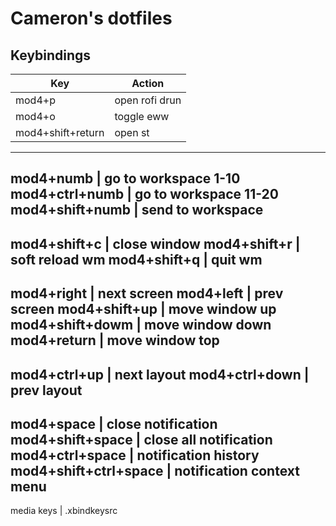 # Cameron's dotfiles

## Keybindings
Key 					| Action
------------------------|----------------------
mod4+p					| open rofi drun
mod4+o					| toggle eww
mod4+shift+return		| open st
-----------------------------------------------
mod4+numb				| go to workspace 1-10
mod4+ctrl+numb			| go to workspace 11-20
mod4+shift+numb 		| send to workspace
-------------------------------------------
mod4+shift+c			| close window
mod4+shift+r			| soft reload wm
mod4+shift+q			| quit wm
-----------------------------------------------
mod4+right				| next screen
mod4+left				| prev screen
mod4+shift+up			| move window up
mod4+shift+dowm			| move window down
mod4+return				| move window top
-----------------------------------------------
mod4+ctrl+up			| next layout
mod4+ctrl+down			| prev layout
-----------------------------------------------
mod4+space				| close notification
mod4+shift+space		| close all notification
mod4+ctrl+space			| notification history
mod4+shift+ctrl+space	| notification context menu
-----------------------------------------------
media keys				| .xbindkeysrc

